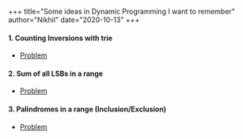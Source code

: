 +++
title="Some ideas in Dynamic Programming I want to remember"
author="Nikhil"
date="2020-10-13"
+++

#### 1. Counting Inversions with trie
- [Problem](https://codeforces.com/contest/1416/problem/C)

#### 2. Sum of all LSBs in a range
- [Problem](https://codeforces.com/contest/959/problem/E)

#### 3. Palindromes in a range (Inclusion/Exclusion)
- [Problem](https://codeforces.com/contest/245/problem/H)


